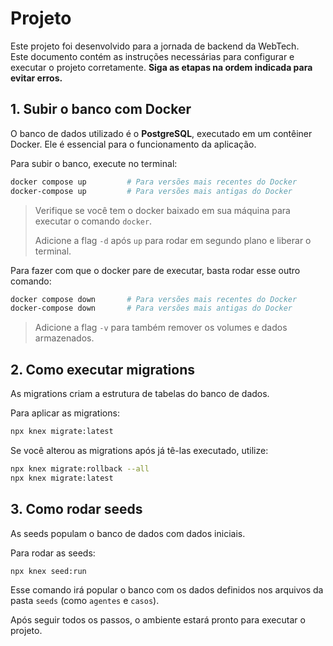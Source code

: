 # Projeto
Este projeto foi desenvolvido para a jornada de backend da WebTech.  
Este documento contém as instruções necessárias para configurar e executar o projeto corretamente. **Siga as etapas na ordem indicada para evitar erros.**

## 1. Subir o banco com Docker
O banco de dados utilizado é o **PostgreSQL**, executado em um contêiner Docker. Ele é essencial para o funcionamento da aplicação.

Para subir o banco, execute no terminal:

```bash
docker compose up         # Para versões mais recentes do Docker
docker-compose up         # Para versões mais antigas do Docker
```
> Verifique se você tem o docker baixado em sua máquina para executar o comando `docker`.
> 
> Adicione a flag `-d` após `up` para rodar em segundo plano e liberar o terminal.

Para fazer com que o docker pare de executar, basta rodar esse outro comando:
```bash
docker compose down       # Para versões mais recentes do Docker
docker-compose down       # Para versões mais antigas do Docker
```
> Adicione a flag `-v` para também remover os volumes e dados armazenados.

## 2. Como executar migrations
As migrations criam a estrutura de tabelas do banco de dados.

Para aplicar as migrations:
```bash
npx knex migrate:latest
```

Se você alterou as migrations após já tê-las executado, utilize:
```bash
npx knex migrate:rollback --all
npx knex migrate:latest
```

## 3. Como rodar seeds
As seeds populam o banco de dados com dados iniciais.

Para rodar as seeds:
```bash
npx knex seed:run
```

Esse comando irá popular o banco com os dados definidos nos arquivos da pasta `seeds` (como `agentes` e `casos`).

Após seguir todos os passos, o ambiente estará pronto para executar o projeto.